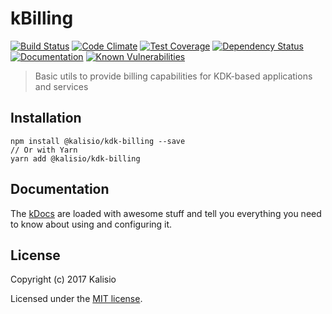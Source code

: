 # kBilling

[![Build Status](https://travis-ci.org/kalisio/kBilling.png?branch=master)](https://travis-ci.org/kalisio/kBilling)
[![Code Climate](https://codeclimate.com/github/kalisio/kBilling/badges/gpa.svg)](https://codeclimate.com/github/kalisio/kBilling)
[![Test Coverage](https://codeclimate.com/github/kalisio/kBilling/badges/coverage.svg)](https://codeclimate.com/github/kalisio/kBilling/coverage)
[![Dependency Status](https://img.shields.io/david/kalisio/kBilling.svg?style=flat-square)](https://david-dm.org/kalisio/kBilling)
[![Documentation](https://img.shields.io/badge/documentation-available-brightgreen.svg)](https://kalisio.github.io/kdk/)
[![Known Vulnerabilities](https://snyk.io/test/github/kalisio/kBilling/badge.svg)](https://snyk.io/test/github/kalisio/kBilling)

> Basic utils to provide billing capabilities for KDK-based applications and services

## Installation

```
npm install @kalisio/kdk-billing --save
// Or with Yarn
yarn add @kalisio/kdk-billing
```

## Documentation

The [kDocs](https://kalisio.github.io/kdk/) are loaded with awesome stuff and tell you everything you need to know about using and configuring it.

## License

Copyright (c) 2017 Kalisio

Licensed under the [MIT license](LICENSE).
